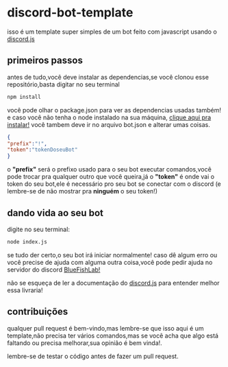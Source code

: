 # discord-bot-template
isso é um template super simples de um bot feito com javascript usando o [discord.js](https://discord.js.org/#/) 
## primeiros passos
antes de tudo,você deve instalar as dependencias,se você clonou esse repositório,basta digitar no seu terminal
```bash
npm install
```
você pode olhar o package.json para ver as dependencias usadas também! e caso você não tenha o node instalado na sua máquina, [clique aqui pra instalar!](https://nodejs.org/en/) você tambem deve ir no arquivo bot.json e alterar umas coisas.
```json
{
"prefix":"!",
"token":"tokenDoseuBot"
}
```
o **"prefix"** será o prefixo usado para o seu bot executar comandos,você pode trocar pra qualquer outro que você queira,já o **"token"** é onde vai o token do seu bot,ele é necessário pro seu bot se conectar com o discord (e lembre-se de não mostrar pra **ninguém** o seu token!)
## dando vida ao seu bot
digite no seu terminal: 
```bash
node index.js
```
se tudo der certo,o seu bot irá iniciar normalmente!
caso dê algum erro ou você precise de ajuda com alguma outra coisa,você pode pedir ajuda no servidor do discord [BlueFishLab!](https://discord.gg/9qmgASnBWZ)

não se esqueça de ler a documentação do [discord.js](https://discord.js.org/#/) para entender melhor essa livraria! 

## contribuições
qualquer pull request é bem-vindo,mas lembre-se que isso aqui é um template,não precisa ter vários comandos,mas se você acha que algo está faltando ou precisa melhorar,sua opinião é bem vinda!.

lembre-se de testar o código antes de fazer um pull request. 
